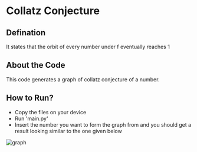# Collatz Conjecture

## Defination

It states that the orbit of every number under f eventually reaches 1

## About the Code

This code generates a graph of collatz conjecture of a number.

## How to Run?

- Copy the files on your device
- Run 'main.py'
- Insert the number you want to form the graph from and you should get a result looking similar to the one given below

![graph](https://user-images.githubusercontent.com/84840495/179499400-6783fa80-bf6a-4556-a464-99f001f0a130.png)

